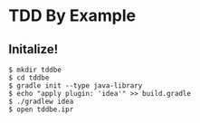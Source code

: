# TDD By Example

## Initalize!

```
$ mkdir tddbe
$ cd tddbe
$ gradle init --type java-library
$ echo "apply plugin: 'idea'" >> build.gradle
$ ./gradlew idea
$ open tddbe.ipr
```
